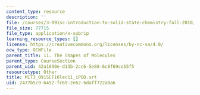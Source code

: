 ```yaml
---
content_type: resource
description: ''
file: /courses/3-091sc-introduction-to-solid-state-chemistry-fall-2010/2477b5c96452fc692e626daff722a0a6_MIT3_091SCF10lec11_iPOD.srt
file_size: 77715
file_type: application/x-subrip
learning_resource_types: []
license: https://creativecommons.org/licenses/by-nc-sa/4.0/
ocw_type: OCWFile
parent_title: 11. The Shapes of Molecules
parent_type: CourseSection
parent_uid: 42a1890e-d13b-2cc6-5e88-6c8f69ce55f5
resourcetype: Other
title: MIT3_091SCF10lec11_iPOD.srt
uid: 2477b5c9-6452-fc69-2e62-6daff722a0a6
---
```

